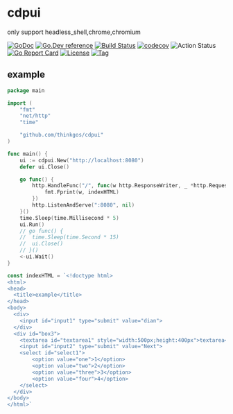# cdpui

only support headless_shell,chrome,chromium

[![GoDoc](https://godoc.org/github.com/thinkgos/cdpui?status.svg)](https://godoc.org/github.com/thinkgos/cdpui)
[![Go.Dev reference](https://img.shields.io/badge/go.dev-reference-blue?logo=go&logoColor=white)](https://pkg.go.dev/github.com/thinkgos/cdpui?tab=doc)
[![Build Status](https://www.travis-ci.org/thinkgos/cdpui.svg?branch=master)](https://www.travis-ci.org/thinkgos/cdpui)
[![codecov](https://codecov.io/gh/thinkgos/cdpui/branch/master/graph/badge.svg)](https://codecov.io/gh/thinkgos/cdpui)
![Action Status](https://github.com/thinkgos/cdpui/workflows/Go/badge.svg)
[![Go Report Card](https://goreportcard.com/badge/github.com/thinkgos/cdpui)](https://goreportcard.com/report/github.com/thinkgos/cdpui)
[![License](https://img.shields.io/github/license/thinkgos/cdpui)](https://github.com/thinkgos/cdpui/raw/master/LICENSE)
[![Tag](https://img.shields.io/github/v/tag/thinkgos/cdpui)](https://github.com/thinkgos/cdpui/tags)

## example 

[embedmd]:# (_example/main.go go)
```go
package main

import (
	"fmt"
	"net/http"
	"time"

	"github.com/thinkgos/cdpui"
)

func main() {
	ui := cdpui.New("http://localhost:8080")
	defer ui.Close()

	go func() {
		http.HandleFunc("/", func(w http.ResponseWriter, _ *http.Request) {
			fmt.Fprint(w, indexHTML)
		})
		http.ListenAndServe(":8080", nil)
	}()
	time.Sleep(time.Millisecond * 5)
	ui.Run()
	// go func() {
	// 	time.Sleep(time.Second * 15)
	// 	ui.Close()
	// }()
	<-ui.Wait()
}

const indexHTML = `<!doctype html>
<html>
<head>
  <title>example</title>
</head>
<body>
  <div>
	<input id="input1" type="submit" value="dian">
  </div>
  <div id="box3">
	<textarea id="textarea1" style="width:500px;height:400px">textarea</textarea><br><br>
	<input id="input2" type="submit" value="Next">
	<select id="select1">
		<option value="one">1</option>
		<option value="two">2</option>
		<option value="three">3</option>
		<option value="four">4</option>
	</select>
  </div>
</body>
</html>`
```
